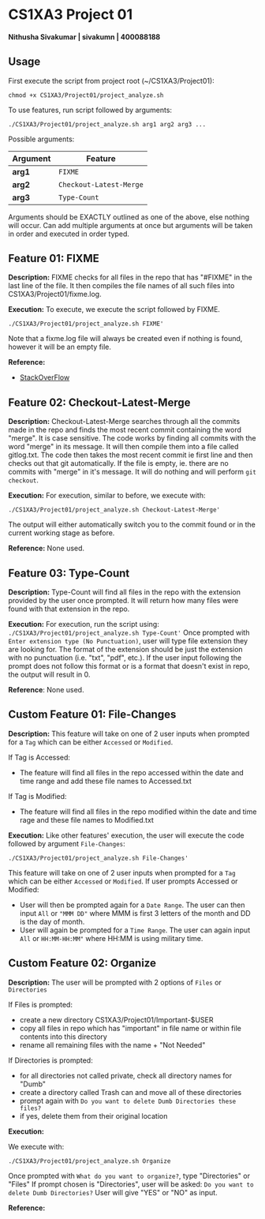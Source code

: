 # CS1XA3 Project 01 
#### Nithusha Sivakumar | sivakumn | 400088188

## Usage

First execute the script from project root (~/CS1XA3/Project01):

`chmod +x CS1XA3/Project01/project_analyze.sh`

To use features, run script followed by arguments:

`./CS1XA3/Project01/project_analyze.sh arg1 arg2 arg3 ...`

Possible arguments:

| Argument | Feature |
| -------- | ------- |
| **arg1** | `FIXME` |
| **arg2** | `Checkout-Latest-Merge` |
| **arg3** | `Type-Count` |

Arguments should be EXACTLY outlined as one of the above, else nothing will occur. Can add multiple arguments at once but arguments will be taken in order and executed in order typed.

## Feature 01: FIXME

**Description:**
FIXME checks for all files in the repo that has "#FIXME" in the last line of the file. It then compiles the file names of all such files into CS1XA3/Project01/fixme.log.

**Execution:** 
To execute, we execute the script followed by FIXME.

`./CS1XA3/Project01/project_analyze.sh FIXME'`

Note that a fixme.log file will always be created even if nothing is found, however it will be an empty file.

**Reference:** 
 - [StackOverFlow](https://stackoverflow.com/questions/965053/extract-filename-and-extension-in-bash)

## Feature 02: Checkout-Latest-Merge

**Description:**
Checkout-Latest-Merge searches through all the commits made in the repo and finds the most recent commit containing the word "merge". It is case sensitive. The code works by finding all commits with the word "merge" in its message. It will then compile them into a file called gitlog.txt. The code then takes the most recent commit ie first line and then checks out that git automatically. If the file is empty, ie. there are no commits with "merge" in it's message. It will do nothing and will perform `git checkout`. 

**Execution:**
For execution, similar to before, we execute with:

`./CS1XA3/Project01/project_analyze.sh Checkout-Latest-Merge'`

The output will either automatically switch you to the commit found or in the current working stage as before.

**Reference:** None used.

## Feature 03: Type-Count

**Description:**
Type-Count will find all files in the repo with the extension provided by the user once prompted. It will return how many files were found with that extension in the repo.

**Execution:**
For execution, run the script using:
	`./CS1XA3/Project01/project_analyze.sh Type-Count'`
Once prompted with `Enter extension type (No Punctuation)`, user will type file extension they are looking for. The format of the extension should be just the extension with no punctuation (i.e. "txt", "pdf", etc.). If the user input following the prompt does not follow this format or is a format that doesn't exist in repo, the output will result in 0.

**Reference**: None used.

## Custom Feature 01: File-Changes

**Description:** 
This feature will take on one of 2 user inputs when prompted for a `Tag` which can be either `Accessed` or `Modified`.

If Tag is Accessed:
- The feature will find all files in the repo accessed within the date and time range and add these file names to Accessed.txt

If Tag is Modified:
- The feature will find all files in the repo modified within the date and time rage and these file names to Modified.txt

**Execution:** 
Like other features' execution, the user will execute the code followed by argument `File-Changes`:

`./CS1XA3/Project01/project_analyze.sh File-Changes'`  

This feature will take on one of 2 user inputs when prompted for a `Tag` which can be either `Accessed` or `Modified`.                                                                  If user prompts Accessed or Modified:                                                                                                                                                  
 - User will then be prompted again for a `Date Range`. The user can then input `All` or `"MMM DD"` where MMM is first 3 letters of the month and DD is the day of month.               
 - User will again be prompted for a `Time Range`. The user can again input `All` or `HH:MM-HH:MM"` where HH:MM is using military time. 

## Custom Feature 02: Organize

**Description:**
The user will be prompted with 2 options of `Files` or `Directories`

If Files is prompted:
 - create a new directory CS1XA3/Project01/Important-$USER
 - copy all files in repo which has "important" in file name or within file contents into this directory
 - rename all remaining files with the name + "Not Needed"

If Directories is prompted:
 - for all directories not called private, check all directory names for "Dumb" 
 - create a directory called Trash can and move all of these directories
 - prompt again with `Do you want to delete Dumb Directories these files?`
 - if yes, delete them from their original location

**Execution:**

We execute with:

`./CS1XA3/Project01/project_analyze.sh Organize`

Once prompted with `What do you want to organize?`, type "Directories" or "Files"
If prompt chosen is "Directories", user will be asked:
 `Do you want to delete Dumb Directories?`
User will give "YES" or "NO" as input. 

**Reference:**	
